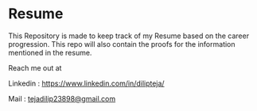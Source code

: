 # Resume
This Repository is made to keep track of my Resume based on the career progression. This repo will also contain the proofs for the information mentioned in the resume.

Reach me out at 

Linkedin : https://www.linkedin.com/in/dilipteja/

Mail : tejadilip23898@gmail.com
